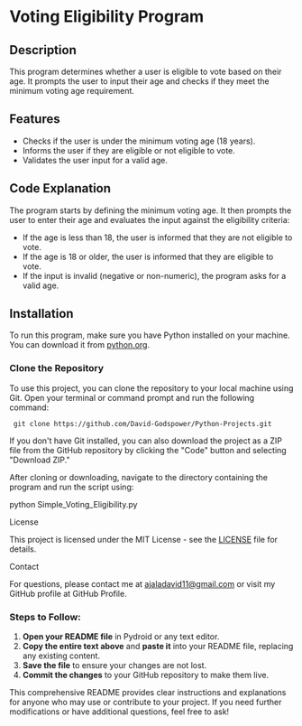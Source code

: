 # Voting Eligibility Program

## Description
This program determines whether a user is eligible to vote based on their age. It prompts the user to input their age and checks if they meet the minimum voting age requirement.

## Features
- Checks if the user is under the minimum voting age (18 years).
- Informs the user if they are eligible or not eligible to vote.
- Validates the user input for a valid age.

## Code Explanation
The program starts by defining the minimum voting age. It then prompts the user to enter their age and evaluates the input against the eligibility criteria:

- If the age is less than 18, the user is informed that they are not eligible to vote.
- If the age is 18 or older, the user is informed that they are eligible to vote.
- If the input is invalid (negative or non-numeric), the program asks for a valid age.

## Installation
To run this program, make sure you have Python installed on your machine. You can download it from [python.org](https://www.python.org/downloads/).

### Clone the Repository
To use this project, you can clone the repository to your local machine using Git. Open your terminal or command prompt and run the following command:

`
git clone https://github.com/David-Godspower/Python-Projects.git`

If you don't have Git installed, you can also download the project as a ZIP file from the GitHub repository by clicking the "Code" button and selecting "Download ZIP."

After cloning or downloading, navigate to the directory containing the program and run the script using:

python Simple_Voting_Eligibility.py

License

This project is licensed under the MIT License - see the [LICENSE](LICENSE) file for details.

Contact

For questions, please contact me at ajaladavid11@gmail.com or visit my GitHub profile at GitHub Profile.

### Steps to Follow:
1. **Open your README file** in Pydroid or any text editor.
2. **Copy the entire text above** and **paste it** into your README file, replacing any existing content.
3. **Save the file** to ensure your changes are not lost.
4. **Commit the changes** to your GitHub repository to make them live.

This comprehensive README provides clear instructions and explanations for anyone who may use or contribute to your project. If you need further modifications or have additional questions, feel free to ask!
